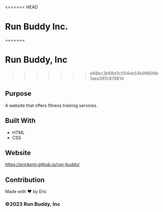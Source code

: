 <<<<<<< HEAD
# Run Buddy Inc.
=======
# Run Buddy, Inc
>>>>>>> e68bc3b68d3c004eb54b99606b1aea397c87881d

## Purpose
A website that offers fitness training services. 

## Built With
* HTML
* CSS

## Website
https://erickenji.github.io/run-buddy/

## Contribution
Made with ❤️ by Eric

### ©️2023 Run Buddy, Inc 
